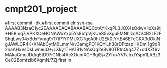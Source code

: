 # cmpt201_project
#first commit -dk
#first commit elr 
ssh-rsa AAAAB3NzaC1yc2EAAAADAQABAAABAQCxtAYKxqPL3JOX4sOdwViioXs9t+HE8mq7jVPKXCeHONAWxYxp5Ys8bfpVjKUeS5vXguFMNhizo/CV4B2LFzFShqLws04xBdxFyrag9iT7tP1Yl1MUXGTgcA0hU2Ek0tYrtE46ETcCKX3dOkiNgJAWLCR4K+XNAbCytM6LmmN/v3emgPO1KQYiLh38rDFtzapHKDml1g9dR2naAHxVsDsLwneuQ+/LXky1THA1B1vNAsQq2e8v80TRtnQ/q47Z+ddXZf6vMAkaGmcJDdrq5tD97iGNbi4AcXOumXG+6giSj+2Yfu+YVPJhxtYspn1LABz3CeC2BomfzIb6XqmN/7Zj first in
